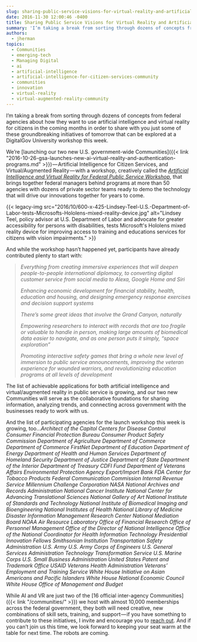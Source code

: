 ```yaml
---
slug: sharing-public-service-visions-for-virtual-reality-and-artificial-intelligence
date: 2016-11-30 12:00:46 -0400
title: Sharing Public Service Visions for Virtual Reality and Artificial Intelligence
summary: 'I’m taking a break from sorting through dozens of concepts from federal agencies about how they want to use artificial intelligence and virtual reality for citizens in the coming months in order to share with you just some of these groundbreaking initiatives of tomorrow that can be explored at a DigitalGov University workshop this week.'
authors:
  - jherman
topics:
  - Communities
  - emerging-tech
  - Managing Digital
  - ai
  - artificial-intelligence
  - artificial-intelligence-for-citizen-services-community
  - communities
  - innovation
  - virtual-reality
  - virtual-augmented-reality-community
---
```


I’m taking a break from sorting through dozens of concepts from federal agencies about how they want to use artificial intelligence and virtual reality for citizens in the coming months in order to share with you just some of these groundbreaking initiatives of tomorrow that can be explored at a DigitalGov University workshop this week.

We’re [launching our two new U.S. government-wide Communities]({{< link "2016-10-26-gsa-launches-new-ai-virtual-reality-and-authentication-programs.md" >}}) — Artificial Intelligence for Citizen Services, and Virtual/Augmented Reality — with a workshop, creatively called the [_Artificial Intelligence and Virtual Reality for Federal Public Service Workshop_](https://www.eventbrite.com/e/artificial-intelligence-and-virtual-reality-for-federal-public-service-workshop-registration-29587821972), that brings together federal managers behind programs at more than 50 agencies with dozens of private sector teams ready to demo the technology that will drive our innovations together for years to come.

{{< legacy-img src="2016/10/600-x-425-Lindsey-Teel-U.S.-Department-of-Labor-tests-Microsofts-Hololens-mixed-reality-device.jpg" alt="Lindsey Teel, policy advisor at U.S. Department of Labor and advocate for greater accessibility for persons with disabilities, tests Microsoft's Hololens mixed reality device for improving access to training and educations services for citizens with vision impairments." >}}

And while the workshop hasn’t happened yet, participants have already contributed plenty to start with:

> _Everything from creating immersive experiences that will deepen people-to-people international diplomacy, to converting digital customer service from social media to Alexa, Google Home and Siri_
>
> _Enhancing economic development for financial stability, health, education and housing, and designing emergency response exercises and decision support systems_
>
> _There’s some great ideas that involve the Grand Canyon, naturally_
>
> _Empowering researchers to interact with records that are too fragile or valuable to handle in person, making large amounts of biomedical data easier to navigate, and as one person puts it simply, “space exploration”_
>
> _Promoting interactive safety games that bring a whole new level of immersion to public service announcements, improving the veteran experience for wounded warriors, and revolutionizing education programs at all levels of development_

The list of achievable applications for both artificial intelligence and virtual/augmented reality in public service is growing, and our two new Communities will serve as the collaborative foundations for sharing information, analyzing trends, and connecting across government with the businesses ready to work with us.

And the list of participating agencies for the launch workshop this week is growing, too…_Architect of the Capitol_
  _Centers for Disease Control_
  _Consumer Financial Protection Bureau_
  _Consumer Product Safety Commission_
  _Department of Agriculture_
  _Department of Commerce_
  _Department of Commerce FirstNet_
  _Department of Education_
  _Department of Energy_
  _Department of Health and Human Services_
  _Department of Homeland Security_
  _Department of Justice_
  _Department of State_
  _Department of the Interior_
  _Department of Treasury CDFI Fund_
  _Department of Veterans Affairs_
  _Environmental Protection Agency_
  _Export/Import Bank_
  _FDA Center for Tobacco Products_
  _Federal Communication Commission_
  _Internal Revenue Service_
  _Millennium Challenge Corporation_
  _NASA_
  _National Archives and Records Administration_
  _National Cancer Institute_
  _National Center for Advancing Translational Sciences_
  _National Gallery of Art_
  _National Institute of Standards and Technology_
  _National Institute of Biomedical Imaging and Bioengineering_
  _National Institutes of Health_
  _National Library of Medicine Disaster Information Management Research Center_
  _National Mediation Board_
  _NOAA Air Resource Laboratory_
  _Office of Financial Research_
  _Office of Personnel Management_
  _Office of the Director of National Intelligence_
  _Office of the National Coordinator for Health Information Technology_
  _Presidential Innovation Fellows_
  _Smithsonian Institution_
  _Transportation Safety Administration_
  _U.S. Army_
  _U.S. Army Corps of Engineers_
  _U.S. General Services Administration Technology Transformation Service_
  _U.S. Marine Corps_
  _U.S. Small Business Administration_
  _United States Patent and Trademark Office_
  _USAID_
  _Veterans Health Administration_
  _Veterans’ Employment and Training Service_
  _White House Initiative on Asian Americans and Pacific Islanders_
  _White House National Economic Council_
  _White House Office of Management and Budget_

While AI and VR are just two of the [16 official inter-agency Communities]({{< link "/communities/" >}}) we host with almost 10,000 memberships across the federal government, they both will need creative, new combinations of skill sets, training, and support — if you have something to contribute to these initiatives, I invite and encourage you to [reach out](mailto:justin.herman@gsa.gov). And if you can’t join us this time, we look forward to keeping your seat warm at the table for next time. The robots are coming.
